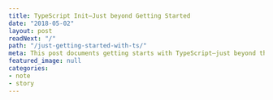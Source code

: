 ```yaml
---
title: TypeScript Init—Just beyond Getting Started
date: "2018-05-02"
layout: post
readNext: "/"
path: "/just-getting-started-with-ts/"
meta: This post documents getting starts with TypeScript—just beyond the Gettings Started Tut. In this Post I will go through and document the Linked List Data Structure in TypeScript.
featured_image: null
categories:
- note
- story
---
```


